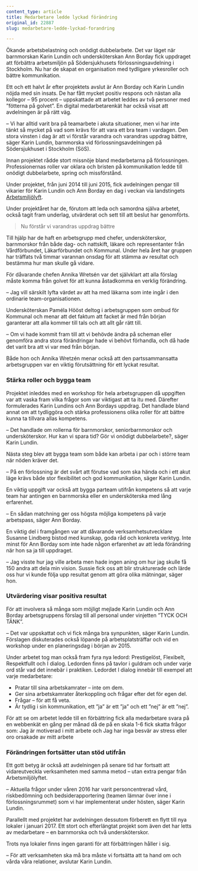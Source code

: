 ```yaml
---
content_type: article
title: Medarbetare ledde lyckad förändring
original_id: 22887
slug: medarbetare-ledde-lyckad-forandring

---
```


Ökande arbetsbelastning och onödigt dubbelarbete. Det var läget när barnmorskan Karin Lundin och undersköterskan Ann Borday fick uppdraget att förbättra arbetsmiljön på Södersjukhusets förlossningsavdelning i Stockholm. Nu har de skapat en organisation med tydligare yrkesroller och bättre kommunikation.

Ett och ett halvt år efter projektets avslut är Ann Borday och Karin Lundin nöjda med sin insats. De har fått mycket positiv respons och nästan alla kollegor – 95 procent – uppskattade att arbetet leddes av två personer med ”fötterna på golvet”. En digital medarbetarenkät har också visat att avdelningen är på rätt väg.

– Vi har alltid varit bra på teamarbete i akuta situationer, men vi har inte tänkt så mycket på vad som krävs för att vara ett bra team i vardagen. Den stora vinsten i dag är att vi förstår varandra och varandras uppdrag bättre, säger Karin Lundin, barnmorska vid förlossningsavdelningen på Södersjukhuset i Stockholm (SöS).

Innan projektet rådde stort missnöje bland medarbetarna på förlossningen. Professionernas roller var oklara och bristen på kommunikation ledde till onödigt dubbelarbete, spring och missförstånd.

Under projektet, från juni 2014 till juni 2015, fick avdelningen pengar till vikarier för Karin Lundin och Ann Borday en dag i veckan via landstingets [Arbetsmiljölyft](https://www.suntarbetsliv.se/artiklar/sam/vardens-miljardbyggen-ger-miljonlyft-for-arbetsmiljon/).

Under projektåret har de, förutom att leda och samordna själva arbetet, också tagit fram underlag, utvärderat och sett till att beslut har genomförts.

> Nu förstår vi varandras uppdrag bättre

Till hjälp har de haft en arbetsgrupp med chefer, undersköterskor, barnmorskor från både dag- och nattskift, läkare och representanter från Vårdförbundet, Läkarförbundet och Kommunal. Under hela året har gruppen har träffats två timmar varannan onsdag för att stämma av resultat och bestämma hur man skulle gå vidare.

För dåvarande chefen Annika Wretsén var det självklart att alla förslag måste komma från golvet för att kunna åstadkomma en verklig förändring.

– Jag vill särskilt lyfta värdet av att ha med läkarna som inte ingår i den ordinarie team-organisationen.

Undersköterskan Paméla Hööst deltog i arbetsgruppen som ombud för Kommunal och menar att det faktum att facket är med från början garanterar att alla kommer till tals och att allt går rätt till.

– Om vi hade kommit fram till att vi behövde ändra på scheman eller genomföra andra stora förändringar hade vi behövt förhandla, och då hade det varit bra att vi var med från början.

Både hon och Annika Wretzén menar också att den partssammansatta arbetsgruppen var en viktig förutsättning för ett lyckat resultat.

### Stärka roller och bygga team

Projektet inleddes med en workshop för hela arbetsgruppen då uppgiften var att vaska fram vilka frågor som var viktigast att ta itu med. Därefter formulerades Karin Lundins och Ann Bordays uppdrag. Det handlade bland annat om att tydliggöra och stärka professionens olika roller för att bättre kunna ta tillvara allas kompetens.

– Det handlade om rollerna för barnmorskor, seniorbarnmorskor och undersköterskor. Hur kan vi spara tid? Gör vi onödigt dubbelarbete?, säger Karin Lundin.

Nästa steg blev att bygga team som både kan arbeta i par och i större team när nöden kräver det.

– På en förlossning är det svårt att förutse vad som ska hända och i ett akut läge krävs både stor flexibilitet och god kommunikation, säger Karin Lundin.

En viktig uppgift var också att bygga parteam utifrån kompetens så att varje team har antingen en barnmorska eller en undersköterska med lång erfarenhet.

– En sådan matchning ger oss högsta möjliga kompetens på varje arbetspass, säger Ann Borday.

En viktig del i framgången var att dåvarande verksamhetsutvecklare Susanne Lindberg bistod med kunskap, goda råd och konkreta verktyg. Inte minst för Ann Borday som inte hade någon erfarenhet av att leda förändring när hon sa ja till uppdraget.

– Jag visste hur jag ville arbeta men hade ingen aning om hur jag skulle få 150 andra att dela min vision. Sussie fick oss att blir strukturerade och lärde oss hur vi kunde följa upp resultat genom att göra olika mätningar, säger hon.

### Utvärdering visar positiva resultat

För att involvera så många som möjligt mejlade Karin Lundin och Ann Borday arbetsgruppens förslag till all personal under vinjetten ”TYCK OCH TÄNK”.

– Det var uppskattat och vi fick många bra synpunkten, säger Karin Lundin.  
Förslagen diskuterades också löpande på arbetsplatsträffar och vid en workshop under en planeringsdag i början av 2015.

Under arbetet tog man också fram fyra nya ledord: Prestigelöst, Flexibelt, Respektfullt och I dialog. Ledorden finns på tavlor i guldram och under varje ord står vad det innebär i praktiken. Ledordet I dialog innebär till exempel att varje medarbetare:

*   Pratar till sina arbetskamrater – inte om dem.
*   Ger sina arbetskamrater återkoppling och frågar efter det för egen del.
*   Frågar – för att få veta.
*   Är tydlig i sin kommunikation, ett ”ja” är ett ”ja” och ett ”nej” är ett ”nej”.

För att se om arbetet ledde till en förbättring fick alla medarbetare svara på en webbenkät en gång per månad då de på en skala 1-6 fick skatta frågor som: Jag är motiverad i mitt arbete och Jag har inga besvär av stress eller oro orsakade av mitt arbete

### Förändringen fortsätter utan stöd utifrån

Ett gott betyg är också att avdelningen på senare tid har fortsatt att vidareutveckla verksamheten med samma metod – utan extra pengar från Arbetsmiljölyftet.

– Aktuella frågor under våren 2016 har varit personcentrerad vård, riskbedömning och bedsiderapportering (teamen lämnar över inne i förlossningsrummet) som vi har implementerat under hösten, säger Karin Lundin.

Parallellt med projektet har avdelningen dessutom förberett en flytt till nya lokaler i januari 2017. Ett stort och efterlängtat projekt som även det har letts av medarbetare – en barnmorska och två undersköterskor.

Trots nya lokaler finns ingen garanti för att förbättringen håller i sig.

– För att verksamheten ska må bra måste vi fortsätta att ta hand om och vårda våra relationer, avslutar Karin Lundin.

